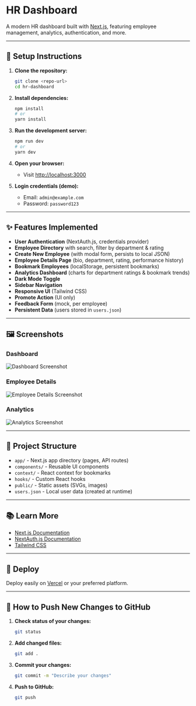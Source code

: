 # HR Dashboard

A modern HR dashboard built with [Next.js](https://nextjs.org), featuring employee management, analytics, authentication, and more.

---

## 🚀 Setup Instructions

1. **Clone the repository:**
   ```bash
   git clone <repo-url>
   cd hr-dashboard
   ```

2. **Install dependencies:**
   ```bash
   npm install
   # or
   yarn install
   ```

3. **Run the development server:**
   ```bash
   npm run dev
   # or
   yarn dev
   ```

4. **Open your browser:**
   - Visit [http://localhost:3000](http://localhost:3000)

5. **Login credentials (demo):**
   - Email: `admin@example.com`
   - Password: `password123`

---

## ✨ Features Implemented

- **User Authentication** (NextAuth.js, credentials provider)
- **Employee Directory** with search, filter by department & rating
- **Create New Employee** (with modal form, persists to local JSON)
- **Employee Details Page** (bio, department, rating, performance history)
- **Bookmark Employees** (localStorage, persistent bookmarks)
- **Analytics Dashboard** (charts for department ratings & bookmark trends)
- **Dark Mode Toggle**
- **Sidebar Navigation**
- **Responsive UI** (Tailwind CSS)
- **Promote Action** (UI only)
- **Feedback Form** (mock, per employee)
- **Persistent Data** (users stored in `users.json`)

---

## 🖼️ Screenshots

### Dashboard

![Dashboard Screenshot](./screenshots/dashboard.png)

### Employee Details

![Employee Details Screenshot](./screenshots/employee-details.png)

### Analytics

![Analytics Screenshot](./screenshots/analytics.png)

---

## 📁 Project Structure

- `app/` - Next.js app directory (pages, API routes)
- `components/` - Reusable UI components
- `context/` - React context for bookmarks
- `hooks/` - Custom React hooks
- `public/` - Static assets (SVGs, images)
- `users.json` - Local user data (created at runtime)

---

## 📚 Learn More

- [Next.js Documentation](https://nextjs.org/docs)
- [NextAuth.js Documentation](https://next-auth.js.org/)
- [Tailwind CSS](https://tailwindcss.com/)

---

## 🚀 Deploy

Deploy easily on [Vercel](https://vercel.com/) or your preferred platform.

---

## 🔄 How to Push New Changes to GitHub

1. **Check status of your changes:**
   ```bash
   git status
   ```

2. **Add changed files:**
   ```bash
   git add .
   ```

3. **Commit your changes:**
   ```bash
   git commit -m "Describe your changes"
   ```

4. **Push to GitHub:**
   ```bash
   git push
   ```

